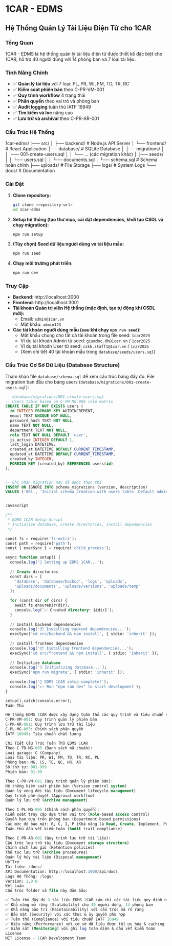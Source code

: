 # 1CAR - EDMS
## Hệ Thống Quản Lý Tài Liệu Điện Tử cho 1CAR

### Tổng Quan
1CAR - EDMS là hệ thống quản lý tài liệu điện tử được thiết kế đặc biệt cho 1CAR, hỗ trợ 40 người dùng với 14 phòng ban và 7 loại tài liệu.

### Tính Năng Chính
- ✅ **Quản lý tài liệu** với 7 loại: PL, PR, WI, FM, TD, TR, RC
- ✅ **Kiểm soát phiên bản** theo C-PR-VM-001
- ✅ **Quy trình workflow** 4 trạng thái
- ✅ **Phân quyền** theo vai trò và phòng ban
- ✅ **Audit logging** tuân thủ IATF 16949
- ✅ **Tìm kiếm và lọc** nâng cao
- ✅ **Lưu trữ và archival** theo C-PR-AR-001

### Cấu Trúc Hệ Thống
1car-edms/
├── src/
│ ├── backend/ # Node.js API Server
│ └── frontend/ # React Application
├── database/ # SQLite Database
│ ├── migrations/
│ │ └── 001-create-users.sql
│ │ └── ... (các migration khác)
│ ├── seeds/
│ │ └── users.sql
│ │ └── documents.sql
│ └── schema.sql # Schema hoàn chỉnh
├── uploads/ # File Storage
├── logs/ # System Logs
└── docs/ # Documentation

### Cài Đặt
1.  **Clone repository:**
    ```bash
    git clone <repository-url>
    cd 1car-edms
    ```
2.  **Setup hệ thống (tạo thư mục, cài đặt dependencies, khởi tạo CSDL và chạy migration):**
    ```bash
    npm run setup
    ```
3.  **(Tùy chọn) Seed dữ liệu người dùng và tài liệu mẫu:**
    ```bash
    npm run seed
    ```
4.  **Chạy môi trường phát triển:**
    ```bash
    npm run dev
    ```

### Truy Cập
-   **Backend**: http://localhost:3000
-   **Frontend**: http://localhost:3001
-   **Tài khoản Quản trị viên Hệ thống (mặc định, tạo tự động khi CSDL mới):**
    -   Email: `admin@1car.vn`
    -   Mật khẩu: `admin123`
-   **Các tài khoản người dùng mẫu (sau khi chạy `npm run seed`):**
    -   Mật khẩu chung cho tất cả tài khoản trong file seed: `1car2025`
    -   Ví dụ tài khoản Admin từ seed: `giamdoc.dh@1car.vn` / `1car2025`
    -   Ví dụ tài khoản User từ seed: `cskh.staff1@1car.vn` / `1car2025`
    -   (Xem chi tiết 40 tài khoản mẫu trong `database/seeds/users.sql`)

### Cấu Trúc Cơ Sở Dữ Liệu (Database Structure)
Tham khảo file `database/schema.sql` để xem cấu trúc bảng đầy đủ.
File migration ban đầu cho bảng users (`database/migrations/001-create-users.sql`):
```sql
-- database/migrations/001-create-users.sql
-- Users table based on C-FM-MG-004 role matrix
CREATE TABLE IF NOT EXISTS users (
  id INTEGER PRIMARY KEY AUTOINCREMENT,
  email TEXT UNIQUE NOT NULL,
  password_hash TEXT NOT NULL,
  name TEXT NOT NULL,
  department TEXT NOT NULL,
  role TEXT NOT NULL DEFAULT 'user',
  is_active INTEGER DEFAULT 1,
  last_login DATETIME,
  created_at DATETIME DEFAULT CURRENT_TIMESTAMP,
  updated_at DATETIME DEFAULT CURRENT_TIMESTAMP,
  created_by INTEGER,
  FOREIGN KEY (created_by) REFERENCES users(id)
);


-- Ghi nhận migration này đã được thực thi
INSERT OR IGNORE INTO schema_migrations (version, description)
VALUES ('001', 'Initial schema creation with users table. Default admin user (admin@1car.vn) will be created by application logic in database.js.');


JavaScript

/**
 * EDMS 1CAR Setup Script
 * Initialize database, create directories, install dependencies
 */

const fs = require('fs-extra');
const path = require('path');
const { execSync } = require('child_process');

async function setup() {
  console.log('🚀 Setting up EDMS 1CAR...');
  
  // Create directories
  const dirs = [
    'database', 'database/backup', 'logs', 'uploads', 
    'uploads/documents', 'uploads/versions', 'uploads/temp'
  ];
  
  for (const dir of dirs) {
    await fs.ensureDir(dir);
    console.log(`✅ Created directory: ${dir}`);
  }
  
  // Install backend dependencies
  console.log('📦 Installing backend dependencies...');
  execSync('cd src/backend && npm install', { stdio: 'inherit' });
  
  // Install frontend dependencies
  console.log('📦 Installing frontend dependencies...');
  execSync('cd src/frontend && npm install', { stdio: 'inherit' });
  
  // Initialize database
  console.log('🗄️ Initializing database...');
  execSync('npm run migrate', { stdio: 'inherit' });
  
  console.log('🎉 EDMS 1CAR setup complete!');
  console.log('👉 Run "npm run dev" to start development');
}

setup().catch(console.error);
Tuân Thủ

Hệ thống EDMS 1CAR được xây dựng tuân thủ các quy trình và tiêu chuẩn sau:
C-PR-VM-001: Quy trình quản lý phiên bản
C-PR-AR-001: Quy trình lưu trữ tài liệu
C-PL-MG-005: Chính sách phân quyền
IATF 16949: Tiêu chuẩn chất lượng

Chi Tiết Cấu Trúc Tuân Thủ EDMS 1CAR
Theo C-TD-MG-005 (Danh sách mã chuẩn):
Loại garage: C (Company)
Loại tài liệu: PR, WI, FM, TD, TR, RC, PL
Phòng ban: MG, CS, TE, QC, HR, AR
Số thứ tự: 001-999
Phiên bản: 01-99

Theo C-PR-VM-001 (Quy trình quản lý phiên bản):
Hệ thống kiểm soát phiên bản (Version control system)
Quản lý vòng đời tài liệu (Document lifecycle management)
Quy trình phê duyệt (Approval workflow)
Quản lý lưu trữ (Archive management)

Theo C-PL-MG-005 (Chính sách phân quyền):
Kiểm soát truy cập dựa trên vai trò (Role-based access control)
Quyền hạn dựa trên phòng ban (Department-based permissions)
Các mức độ bảo mật: R, C, I, P (Khả năng là Read, Create, Implement, Publish hoặc các mức độ khác tùy theo định nghĩa cụ thể của 1CAR)
Tuân thủ dấu vết kiểm toán (Audit trail compliance)

Theo C-PR-AR-001 (Quy trình lưu trữ tài liệu):
Cấu trúc lưu trữ tài liệu (Document storage structure)
Chính sách lưu giữ (Retention policies)
Thủ tục lưu trữ (Archive procedures)
Quản lý hủy tài liệu (Disposal management)
Hỗ Trợ
Tài liệu: /docs/
API Documentation: http://localhost:3000/api/docs
Logs Hệ Thống: /logs/
Version: 1.0.0
Kết Luận
Cấu trúc folder và file này đảm bảo:

✅ Tuân thủ đầy đủ 9 tài liệu EDMS 1CAR (ám chỉ các tài liệu quy định nội bộ của 1CAR)
✅ Khả năng mở rộng (Scalability) cho 40 người dùng, 14 phòng ban
✅ Khả năng bảo trì (Maintainability) với cấu trúc mã rõ ràng
✅ Bảo mật (Security) với xác thực & ủy quyền phù hợp
✅ Tuân thủ (Compliance) với tiêu chuẩn IATF 16949
✅ Hiệu năng (Performance) với cơ sở dữ liệu được tối ưu hóa & caching (nếu có)
✅ Giám sát (Monitoring) với ghi log toàn diện & dấu vết kiểm toán
License
MIT License - 1CAR Development Team